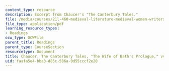 ```yaml
---
content_type: resource
description: Excerpt from Chaucer's "The Canterbury Tales."
file: /media/courses/21l-460-medieval-literature-medieval-women-writers-spring-2004/faafa5e4bba3d85c586a0d55cccf2e20_hand_out1_chauce.pdf
file_type: application/pdf
learning_resource_types:
- Readings
ocw_type: OCWFile
parent_title: Readings
parent_type: CourseSection
resourcetype: Document
title: Chaucer, The Canterbury Tales, "The Wife of Bath's Prologue," vv.669-96
uid: faafa5e4-bba3-d85c-586a-0d55cccf2e20
---
```


